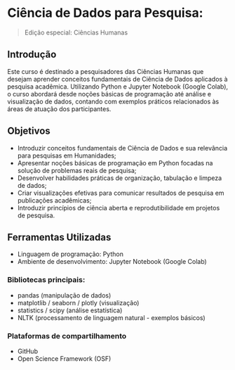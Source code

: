 # Ciência de Dados para Pesquisa:
> Edição especial: Ciências Humanas

## Introdução
Este curso é destinado a pesquisadores das Ciências Humanas que desejam aprender conceitos fundamentais de Ciência de Dados aplicados à pesquisa acadêmica. Utilizando Python e Jupyter Notebook (Google Colab), o curso abordará desde noções básicas de programação até análise e visualização de dados, contando com exemplos práticos relacionados às áreas de atuação dos participantes.

## Objetivos
* Introduzir conceitos fundamentais de Ciência de Dados e sua relevância para pesquisas em Humanidades;
* Apresentar noções básicas de programação em Python focadas na solução de problemas reais de pesquisa;
* Desenvolver habilidades práticas de organização, tabulação e limpeza de dados;
* Criar visualizações efetivas para comunicar resultados de pesquisa em publicações acadêmicas;
* Introduzir princípios de ciência aberta e reprodutibilidade em projetos de pesquisa.
  
## Ferramentas Utilizadas
* Linguagem de programação: Python
* Ambiente de desenvolvimento: Jupyter Notebook (Google Colab)
  
### Bibliotecas principais:
* pandas (manipulação de dados)
* matplotlib / seaborn / plotly (visualização)
* statistics / scipy (análise estatística)
* NLTK (processamento de linguagem natural - exemplos básicos)
  
### Plataformas de compartilhamento
* GitHub
* Open Science Framework (OSF)
